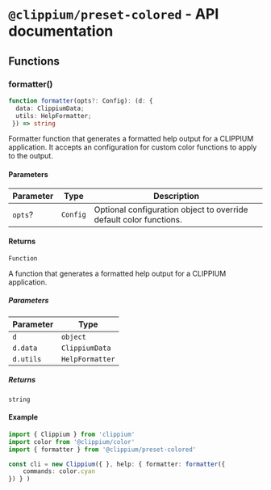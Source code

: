 # `@clippium/preset-colored` - API documentation

## Functions

### formatter()

```ts
function formatter(opts?: Config): (d: {
  data: ClippiumData;
  utils: HelpFormatter;
 }) => string
```

Formatter function that generates a formatted help output for a CLIPPIUM application.
It accepts an configuration for custom color functions to apply to the output.

#### Parameters

| Parameter | Type | Description |
| ------ | ------ | ------ |
| `opts`? | `Config` | Optional configuration object to override default color functions. |

#### Returns

`Function`

A function that generates a formatted help output for a CLIPPIUM application.

##### Parameters

| Parameter | Type |
| ------ | ------ |
| `d` | `object` |
| `d.data` | `ClippiumData` |
| `d.utils` | `HelpFormatter` |

##### Returns

`string`

#### Example

```ts
import { Clippium } from 'clippium'
import color from '@clippium/color'
import { formatter } from '@clippium/preset-colored'

const cli = new Clippium({ }, help: { formatter: formatter({
	commands: color.cyan
}) } )
```
